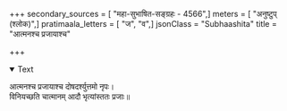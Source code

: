 +++
secondary_sources = [ "महा-सुभाषित-सङ्ग्रहः - 4566",]
meters = [ "अनुष्टुप् (श्लोक)",]
pratimaala_letters = [ "ज", "व",]
jsonClass = "Subhaashita"
title = "आत्मनश्च प्रजायाश्च"

+++

<details open><summary>Text</summary>

आत्मनश्च प्रजायाश्च दोषदर्श्युत्तमो नृपः।  
विनियच्छति चात्मानम् आदौ भृत्यांस्ततः प्रजाः॥
</details>
